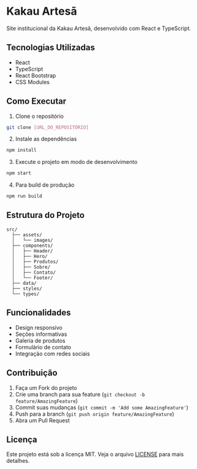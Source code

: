 # Kakau Artesã

Site institucional da Kakau Artesã, desenvolvido com React e TypeScript.

## Tecnologias Utilizadas

- React
- TypeScript
- React Bootstrap
- CSS Modules

## Como Executar

1. Clone o repositório
```bash
git clone [URL_DO_REPOSITÓRIO]
```

2. Instale as dependências
```bash
npm install
```

3. Execute o projeto em modo de desenvolvimento
```bash
npm start
```

4. Para build de produção
```bash
npm run build
```

## Estrutura do Projeto

```
src/
  ├── assets/
  │   └── images/
  ├── components/
  │   ├── Header/
  │   ├── Hero/
  │   ├── Produtos/
  │   ├── Sobre/
  │   ├── Contato/
  │   └── Footer/
  ├── data/
  ├── styles/
  └── types/
```

## Funcionalidades

- Design responsivo
- Seções informativas
- Galeria de produtos
- Formulário de contato
- Integração com redes sociais

## Contribuição

1. Faça um Fork do projeto
2. Crie uma branch para sua feature (`git checkout -b feature/AmazingFeature`)
3. Commit suas mudanças (`git commit -m 'Add some AmazingFeature'`)
4. Push para a branch (`git push origin feature/AmazingFeature`)
5. Abra um Pull Request

## Licença

Este projeto está sob a licença MIT. Veja o arquivo [LICENSE](LICENSE) para mais detalhes.
